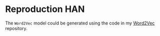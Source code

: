 # Reproduction HAN

The `Word2Vec` model could be generated using the code in my [Word2Vec](https://github.com/xiaoxueyuanya/Word2Vec) repository.